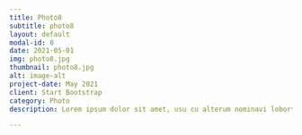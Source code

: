 ```yaml
---
title: Photo8
subtitle: photo8
layout: default
modal-id: 8
date: 2021-05-01
img: photo8.jpg
thumbnail: photo8.jpg
alt: image-alt
project-date: May 2021
client: Start Bootstrap
category: Photo
description: Lorem ipsum dolor sit amet, usu cu alterum nominavi lobortis. At duo novum diceret. Tantas apeirian vix et, usu sanctus postulant inciderint ut, populo diceret necessitatibus in vim. Cu eum dicam feugiat noluisse.

---
```

